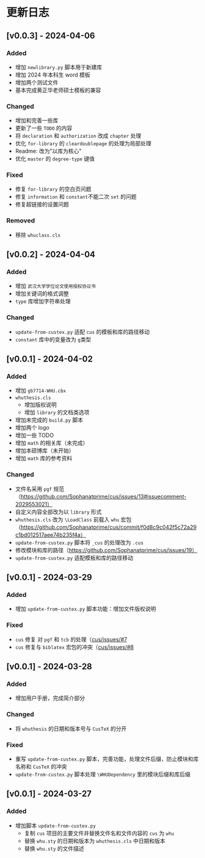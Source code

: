 # 更新日志

## [v0.0.3] - 2024-04-06

### Added

- 增加 `newlibrary.py` 脚本用于新建库
- 增加 2024 年本科生 word 模板
- 增加两个测试文件
- 基本完成黄正华老师硕士模板的兼容

### Changed

- 增加和完善一些库
- 更新了一些 `TODO` 的内容
- 将 `declaration` 和 `authorization` 改成 `chapter` 处理
- 优化 `for-library` 的 `cleardoublepage` 的处理为局部处理
- Readme: 改为"以库为核心"
- 优化 `master` 的 `degree-type` 键值

### Fixed

- 修复 `for-library` 的空白页问题
- 修复 `information` 和 `constant`不能二次 `set` 的问题
- 修复超链接的设置问题

### Removed

- 移除 `whuclass.cls`



## [v0.0.2] - 2024-04-04

### Added

- 增加 `武汉大学学位论文使用授权协议书`
- 增加关键词的格式调整
- `type` 库增加字符串处理

### Changed

- `update-from-custex.py` 适配 `cus` 的模板和库的路径移动
- `constant` 库中的变量改为 `g`类型



## [v0.0.1] - 2024-04-02

### Added

- 增加 `gb7714-WHU.cbx`
- `whuthesis.cls`
  - 增加版权说明
  - 增加 `library` 的文档类选项
- 增加未完成的 `build.py` 脚本
- 增加两个 logo
- 增加一些 TODO
- 增加 `math` 的相关库（未完成）
- 增加本硕博库（未开始）
- 增加 `math` 库的参考资料

### Changed

- 文件名采用 `pgf` 规范（https://github.com/Sophanatprime/cus/issues/13#issuecomment-2029553021）
- 自定义内容全部改为以 `library` 形式
- `whuthesis.cls` 改为 `\LoadClass` 前载入 `whu` 宏包（https://github.com/Sophanatprime/cus/commit/f0d8c9c042f5c72a29c1bd012517aee74b235f4a）
- `update-from-custex.py` 脚本将 `_cus` 的处理改为 `.cus`
- 修改模块和库的路径（https://github.com/Sophanatprime/cus/issues/19）
- `update-from-custex.py` 适配模板和库的路径移动



## [v0.0.1] - 2024-03-29

### Added

- 增加 `update-from-custex.py` 脚本功能：增加文件版权说明

### Fixed

- `cus` 修复 对 `pgf` 和 `tcb` 的处理（[cus/issues/#7](https://github.com/Sophanatprime/cus/issues/7)
- `cus` 修复与 `biblatex` 宏包的冲突（[cus/issues/#8](https://github.com/Sophanatprime/cus/issues/8)



## [v0.0.1] - 2024-03-28

### Added

- 增加用户手册，完成简介部分

### Changed

- 将 `whuthesis` 的日期和版本号与 `CusTeX` 的分开

### Fixed

- 重写 `update-from-custex.py` 脚本，完善功能，处理文件后缀，防止模块和库名称和 `CusTeX` 的冲突
- `update-from-custex.py` 脚本处理 `\WHUDependency` 里的模块后缀和库后缀



## [v0.0.1] - 2024-03-27

### Added

- 增加脚本 `update-from-custex.py`
  - 复制 `cus` 项目的主要文件并替换文件名和文件内容的 `cus` 为 `whu`
  - 替换 `whu.sty` 的日期和版本为 `whuthesis.cls` 中日期和版本
  - 替换 `whu.sty` 的文件描述